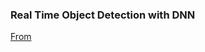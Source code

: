 ### Real Time Object Detection with DNN
[From](https://www.pyimagesearch.com/2017/09/18/real-time-object-detection-with-deep-learning-and-opencv/)